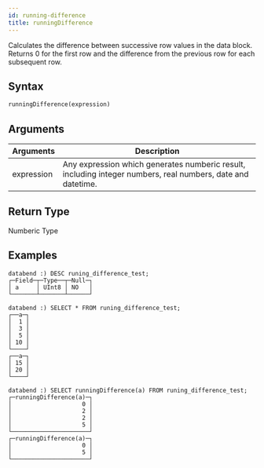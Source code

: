 ```yaml
---
id: running-difference
title: runningDifference
---
```


Calculates the difference between successive row values ​​in the data block.
Returns 0 for the first row and the difference from the previous row for each subsequent row.

## Syntax

```sql
runningDifference(expression)
```

## Arguments

| Arguments   | Description |
| ----------- | ----------- |
| expression  | Any expression which generates numberic result, including integer numbers, real numbers, date  and datetime.   

## Return Type

Numberic Type

## Examples

```
databend :) DESC runing_difference_test;
┌─Field─┬─Type──┬─Null─┐
│ a     │ UInt8 │ NO   │
└───────┴───────┴──────┘

databend :) SELECT * FROM runing_difference_test;
┌──a─┐
│  1 │
│  3 │
│  5 │
│ 10 │
└────┘
┌──a─┐
│ 15 │
│ 20 │
└────┘

databend :) SELECT runningDifference(a) FROM runing_difference_test;
┌─runningDifference(a)─┐
│                    0 │
│                    2 │
│                    2 │
│                    5 │
└──────────────────────┘
┌─runningDifference(a)─┐
│                    0 │
│                    5 │
└──────────────────────┘
```
